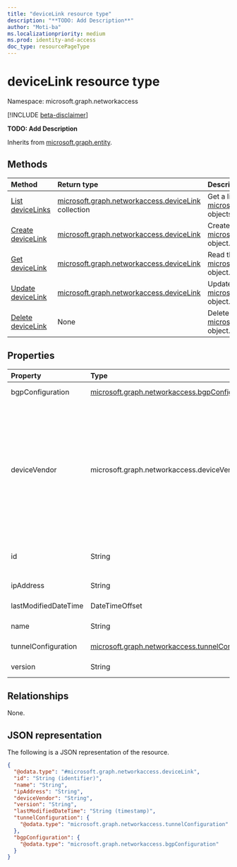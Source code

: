 ```yaml
---
title: "deviceLink resource type"
description: "**TODO: Add Description**"
author: "Moti-ba"
ms.localizationpriority: medium
ms.prod: identity-and-access
doc_type: resourcePageType
---
```


# deviceLink resource type

Namespace: microsoft.graph.networkaccess

[!INCLUDE [beta-disclaimer](../../includes/beta-disclaimer.md)]

**TODO: Add Description**


Inherits from [microsoft.graph.entity](../resources/entity.md).

## Methods
|Method|Return type|Description|
|:---|:---|:---|
|[List deviceLinks](../api/networkaccess-branchsite-list-devicelinks.md)|[microsoft.graph.networkaccess.deviceLink](../resources/networkaccess-devicelink.md) collection|Get a list of the [microsoft.graph.networkaccess.deviceLink](../resources/networkaccess-devicelink.md) objects and their properties.|
|[Create deviceLink](../api/networkaccess-branchsite-post-devicelinks.md)|[microsoft.graph.networkaccess.deviceLink](../resources/networkaccess-devicelink.md)|Create a new [microsoft.graph.networkaccess.deviceLink](../resources/networkaccess-devicelink.md) object.|
|[Get deviceLink](../api/networkaccess-devicelink-get.md)|[microsoft.graph.networkaccess.deviceLink](../resources/networkaccess-devicelink.md)|Read the properties and relationships of a [microsoft.graph.networkaccess.deviceLink](../resources/networkaccess-devicelink.md) object.|
|[Update deviceLink](../api/networkaccess-devicelink-update.md)|[microsoft.graph.networkaccess.deviceLink](../resources/networkaccess-devicelink.md)|Update the properties of a [microsoft.graph.networkaccess.deviceLink](../resources/networkaccess-devicelink.md) object.|
|[Delete deviceLink](../api/networkaccess-branchsite-delete-devicelinks.md)|None|Delete a [microsoft.graph.networkaccess.deviceLink](../resources/networkaccess-devicelink.md) object.|

## Properties
|Property|Type|Description|
|:---|:---|:---|
|bgpConfiguration|[microsoft.graph.networkaccess.bgpConfiguration](../resources/networkaccess-bgpconfiguration.md)|**TODO: Add Description**|
|deviceVendor|microsoft.graph.networkaccess.deviceVendor|**TODO: Add Description**.The possible values are: `barracudaNetworks`, `checkPoint`, `ciscoMeraki`, `citrix`, `fortinet`, `hpeAruba`, `netFoundry`, `nuage`, `openSystems`, `paloAltoNetworks`, `riverbedTechnology`, `silverPeak`, `vmWareSdWan`, `versa`, `other`, `unknownFutureValue`.|
|id|String|**TODO: Add Description** Inherited from [microsoft.graph.entity](../resources/entity.md).|
|ipAddress|String|**TODO: Add Description**|
|lastModifiedDateTime|DateTimeOffset|**TODO: Add Description**|
|name|String|**TODO: Add Description**|
|tunnelConfiguration|[microsoft.graph.networkaccess.tunnelConfiguration](../resources/networkaccess-tunnelconfiguration.md)|**TODO: Add Description**|
|version|String|**TODO: Add Description**|

## Relationships
None.

## JSON representation
The following is a JSON representation of the resource.
<!-- {
  "blockType": "resource",
  "keyProperty": "id",
  "@odata.type": "microsoft.graph.networkaccess.deviceLink",
  "baseType": "microsoft.graph.entity",
  "openType": false
}
-->
``` json
{
  "@odata.type": "#microsoft.graph.networkaccess.deviceLink",
  "id": "String (identifier)",
  "name": "String",
  "ipAddress": "String",
  "deviceVendor": "String",
  "version": "String",
  "lastModifiedDateTime": "String (timestamp)",
  "tunnelConfiguration": {
    "@odata.type": "microsoft.graph.networkaccess.tunnelConfiguration"
  },
  "bgpConfiguration": {
    "@odata.type": "microsoft.graph.networkaccess.bgpConfiguration"
  }
}
```

